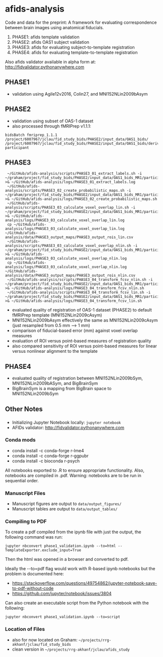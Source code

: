 # afids-analysis

Code and data for the preprint: A framework for evaluating correspondence between brain images using anatomical fiducials.

1. PHASE1: afids template validation
2. PHASE2: afids OAS1 subject validation
3. PHASE3: afids for evaluating subject-to-template registration
4. PHASE4: afids for evaluating template-to-template registration

Also afids validator available in alpha form at: http://fidvalidator.pythonanywhere.com

## PHASE1

* validation using Agile12v2016, Colin27, and MNI152NLin2009bAsym

## PHASE2

* validation using subset of OAS-1 dataset
* also processed through fMRIPrep v1.1.1:
```
bidsBatch fmriprep_1.1.1 /project/6007967/jclau/fid_study_bids/PHASE2/input_data/OAS1_bids/ /project/6007967/jclau/fid_study_bids/PHASE2/input_data/OAS1_bids/derivatives/fmriprep_1.1.1/ participant
```

## PHASE3

```
 ~/GitHub/afids-analysis/scripts/PHASE3_01_extract_labels.sh -i ~/graham/project/fid_study_bids/PHASE2/input_data/OAS1_bids_MR1/participants.tsv >& ~/GitHub/afids-analysis/logs/PHASE3_01_extract_labels.log
 ~/GitHub/afids-analysis/scripts/PHASE3_02_create_probabilistic_maps.sh -i ~/graham/project/fid_study_bids/PHASE2/input_data/OAS1_bids_MR1/participants.tsv >& ~/GitHub/afids-analysis/logs/PHASE3_02_create_probabilistic_maps.sh
 ~/GitHub/afids-analysis/scripts/PHASE3_03_calculate_voxel_overlap_lin.sh -i ~/graham/project/fid_study_bids/PHASE2/input_data/OAS1_bids_MR1/participants.tsv >& ~/GitHub/afids-analysis/logs/PHASE3_03_calculate_voxel_overlap_lin.log
 cp ~/GitHub/afids-analysis/logs/PHASE3_03_calculate_voxel_overlap_lin.log ~/GitHub/afids-analysis/data/PHASE3_output_maps/PHASE3_output_rois_lin.csv
 ~/GitHub/afids-analysis/scripts/PHASE3_03_calculate_voxel_overlap_nlin.sh -i ~/graham/project/fid_study_bids/PHASE2/input_data/OAS1_bids_MR1/participants.tsv >& ~/GitHub/afids-analysis/logs/PHASE3_03_calculate_voxel_overlap_nlin.log
 cp ~/GitHub/afids-analysis/logs/PHASE3_03_calculate_voxel_overlap_nlin.log ~/GitHub/afids-analysis/data/PHASE3_output_maps/PHASE3_output_rois_nlin.csv
 ~/GitHub/afids-analysis/scripts/PHASE3_04_transform_fcsv_nlin.sh -i ~/graham/project/fid_study_bids/PHASE2/input_data/OAS1_bids_MR1/participants.tsv >& ~/GitHub/afids-analysis/logs/PHASE3_04_transform_fcsv_nlin.sh
 ~/GitHub/afids-analysis/scripts/PHASE3_04_transform_fcsv_lin.sh -i ~/graham/project/fid_study_bids/PHASE2/input_data/OAS1_bids_MR1/participants.tsv >& ~/GitHub/afids-analysis/logs/PHASE3_04_transform_fcsv_lin.sh
```
* evaluated quality of registration of OAS-1 dataset (PHASE2) to default fMRIPrep template (MNI152NLin2009cAsym)
* MNI152NLin2009bAsym effectively the same as MNI152NLin2009cAsym (just resampled from 0.5 mm --> 1 mm)
* comparison of fiducial-based error (mm) against voxel overlap measures
* evaluation of ROI versus point-based measures of registration quality
* also compared sensitivity of ROI versus point-based measures for linear versus nonlinear alignment to the template

## PHASE4

* evaluated quality of registration between MNI152NLin2009bSym, MNI152NLin2009bASym, and BigBrainSym
* BigBrainSym is a mapping from BigBrain space to MNI152NLin2009bSym

## Other Notes

###

* Initializing Jupyter Notebook locally: `jupyter notebook`
* AFIDs validator: http://fidvalidator.pythonanywhere.com

### Conda mods

* conda install -c conda-forge r-lme4
* conda install -c conda-forge r-ggpubr
* conda install -c bioconda r-psych 

All notebooks exported to .R to ensure appropriate functionality. Also, notebooks are compiled in .pdf.
Warning: notebooks are to be run in sequential order.

### Manuscript Files

* Manuscript figures are output to `data/output_figures/`
* Manuscript tables are output to `data/output_tables/`

### Compiling to PDF

To create a pdf compiled from the ipynb file with just the output, the following command was run:
```
jupyter nbconvert phase1_validation.ipynb --to=html --TemplateExporter.exclude_input=True
```
Then the html was opened in a browser and converted to pdf.

Ideally the --to=pdf flag would work with R-based ipynb notebooks but the problem is documented here:
* https://stackoverflow.com/questions/49754862/jupyter-notebook-save-to-pdf-without-code
* https://github.com/jupyter/notebook/issues/3804

Can also create an executable script from the Python notebook with the following:
```
jupyter nbconvert phase1_validation.ipynb --to=script
```

### Location of Files

* also for now located on Graham: `~/projects/rrg-akhanf/jclau/fid_study_bids`
* clean version in `~/projects/rrg-akhanf/jclau/afids_study`

